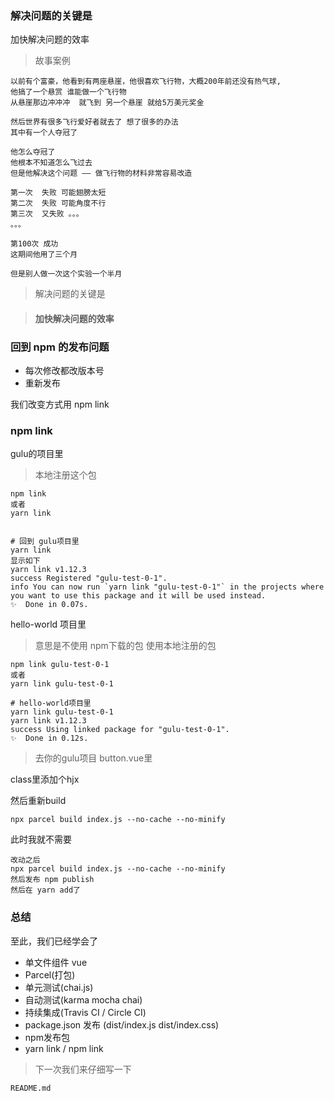 
### 解决问题的关键是

加快解决问题的效率

> 故事案例

```
以前有个富豪，他看到有两座悬崖，他很喜欢飞行物，大概200年前还没有热气球,
他搞了一个悬赏 谁能做一个飞行物
从悬崖那边冲冲冲  就飞到 另一个悬崖 就给5万美元奖金

然后世界有很多飞行爱好者就去了 想了很多的办法
其中有一个人夺冠了

他怎么夺冠了
他根本不知道怎么飞过去
但是他解决这个问题 —— 做飞行物的材料非常容易改造

第一次  失败 可能翅膀太短
第二次  失败 可能角度不行
第三次  又失败 。。。
。。。

第100次 成功
这期间他用了三个月

但是别人做一次这个实验一个半月 

```

> 解决问题的关键是
  
> #### 加快解决问题的效率

### 回到 npm 的发布问题

- 每次修改都改版本号
- 重新发布

我们改变方式用 npm link

### npm link 

gulu的项目里 

> 本地注册这个包

```
npm link
或者 
yarn link


# 回到 gulu项目里
yarn link
显示如下
yarn link v1.12.3
success Registered "gulu-test-0-1".
info You can now run `yarn link "gulu-test-0-1"` in the projects where you want to use this package and it will be used instead.
✨  Done in 0.07s.

```

hello-world 项目里

> 意思是不使用 npm下载的包 使用本地注册的包

```
npm link gulu-test-0-1
或者
yarn link gulu-test-0-1

# hello-world项目里
yarn link gulu-test-0-1
yarn link v1.12.3
success Using linked package for "gulu-test-0-1".
✨  Done in 0.12s.
```

> 去你的gulu项目 button.vue里

class里添加个hjx

然后重新build

```
npx parcel build index.js --no-cache --no-minify
```


此时我就不需要

```
改动之后
npx parcel build index.js --no-cache --no-minify
然后发布 npm publish
然后在 yarn add了
```

### 总结

至此，我们已经学会了

- 单文件组件 vue
- Parcel(打包)
- 单元测试(chai.js)
- 自动测试(karma mocha chai)
- 持续集成(Travis CI / Circle CI)
- package.json 发布 (dist/index.js  dist/index.css)
- npm发布包
- yarn link / npm link


> 下一次我们来仔细写一下

```
README.md
```